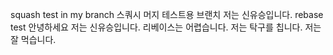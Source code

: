 squash test in my branch
스쿼시 머지 테스트용 브랜치
저는 신유승입니다.
rebase test
안녕하세요
저는 신유승입니다.
리베이스는 어렵습니다.
저는 탁구를 칩니다.
저는 잘 먹습니다.
